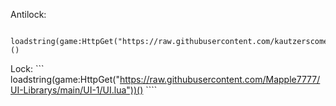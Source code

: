 Antilock:
```local KeyCode = 'm'
   loadstring(game:HttpGet("https://raw.githubusercontent.com/kautzerscomeback/kautzerhub/main/dhantilock"))()
```

Lock:
``` loadstring(game:HttpGet("https://raw.githubusercontent.com/Mapple7777/UI-Librarys/main/UI-1/UI.lua"))() ````

